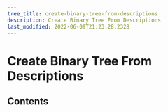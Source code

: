 ```yaml
---
tree_title: create-binary-tree-from-descriptions
description: Create Binary Tree From Descriptions
last_modified: 2022-06-09T21:23:28.2328
---
```


# Create Binary Tree From Descriptions

## Contents
